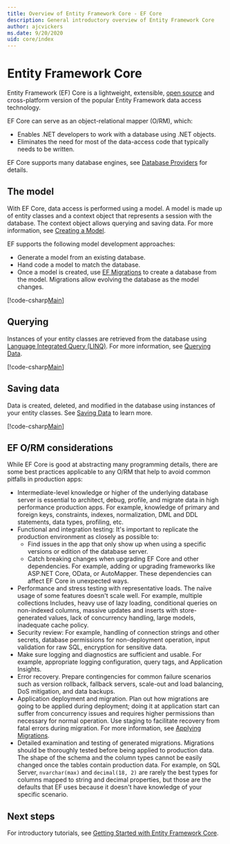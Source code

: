 ```yaml
---
title: Overview of Entity Framework Core - EF Core
description: General introductory overview of Entity Framework Core
author: ajcvickers
ms.date: 9/20/2020
uid: core/index
---
```


# Entity Framework Core

Entity Framework (EF) Core is a lightweight, extensible, [open source](https://github.com/dotnet/efcore) and cross-platform version of the popular Entity Framework data access technology.

EF Core can serve as an object-relational mapper (O/RM), which:

* Enables .NET developers to work with a database using .NET objects.
* Eliminates the need for most of the data-access code that typically needs to be written.

EF Core supports many database engines, see [Database Providers](xref:core/providers/index) for details.

## The model

With EF Core, data access is performed using a model. A model is made up of entity classes and a context object that represents a session with the database. The context object allows querying and saving data. For more information, see [Creating a Model](xref:core/modeling/index).

EF supports the following model development approaches:

* Generate a model from an existing database.
* Hand code a model to match the database.
* Once a model is created, use [EF Migrations](xref:core/managing-schemas/migrations/index) to create a database from the model. Migrations allow evolving the database as the model changes.

[!code-csharp[Main](../../samples/core/Intro/Model.cs)]

## Querying

Instances of your entity classes are retrieved from the database using [Language Integrated Query (LINQ)](/dotnet/csharp/programming-guide/concepts/linq/). For more information, see [Querying Data](xref:core/querying/index).

[!code-csharp[Main](../../samples/core/Intro/Program.cs#Querying)]

## Saving data

Data is created, deleted, and modified in the database using instances of your entity classes. See [Saving Data](xref:core/saving/index) to learn more.

[!code-csharp[Main](../../samples/core/Intro/Program.cs#SavingData)]

## EF O/RM considerations

While EF Core is good at abstracting many programming details, there are some best practices applicable to any O/RM that help to avoid common pitfalls in production apps:

* Intermediate-level knowledge or higher of the underlying database server is essential to architect, debug, profile, and migrate data in high performance production apps. For example, knowledge of primary and foreign keys, constraints, indexes, normalization, DML and DDL statements, data types, profiling, etc.
* Functional and integration testing:  It's important to replicate the production environment as closely as possible to:
  * Find issues in the app that only show up when using a specific versions or edition of the database server.
  * Catch breaking changes when upgrading EF Core and other dependencies. For example, adding or upgrading frameworks like ASP.NET Core, OData, or AutoMapper. These dependencies can affect EF Core in unexpected ways.
* Performance and stress testing with representative loads. The naïve usage of some features doesn't scale well. For example, multiple collections Includes, heavy use of lazy loading, conditional queries on non-indexed columns, massive updates and inserts with store-generated values, lack of concurrency handling, large models, inadequate cache policy.
* Security review: For example, handling of connection strings and other secrets, database permissions for non-deployment operation, input validation for raw SQL, encryption for sensitive data.
* Make sure logging and diagnostics are sufficient and usable. For example, appropriate logging configuration, query tags, and Application Insights.
* Error recovery. Prepare contingencies for common failure scenarios such as version rollback, fallback servers, scale-out and load balancing, DoS mitigation, and data backups.
* Application deployment and migration. Plan out how migrations are going to be applied during deployment; doing it at application start can suffer from concurrency issues and requires higher permissions than necessary for normal operation. Use staging to facilitate recovery from fatal errors during migration. For more information, see [Applying Migrations](xref:core/managing-schemas/migrations/applying).
* Detailed examination and testing of generated migrations. Migrations should be thoroughly tested before being applied to production data. The shape of the schema and the column types cannot be easily changed once the tables contain production data. For example, on SQL Server, `nvarchar(max)` and `decimal(18, 2)` are rarely the best types for columns mapped to string and decimal properties, but those are the defaults that EF uses because it doesn't have knowledge of your specific scenario.

## Next steps

For introductory tutorials, see [Getting Started with Entity Framework Core](xref:core/get-started/overview/first-app).
